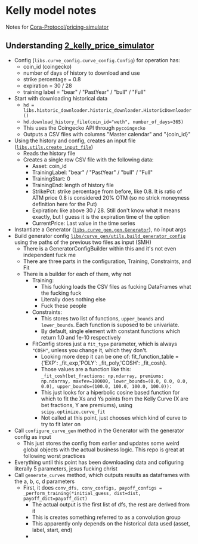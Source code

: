 # Kelly model notes

Notes for [Cora-Protocol/pricing-simulator](https://github.com/Cora-Protocol/pricing-simulator)

## Understanding [2_kelly_price_simulator](https://github.com/Cora-Protocol/pricing-simulator/blob/9ec54bd64d8062c9184545ef5648f606b34d01c5/2_kelly_price_simulator.ipynb)

 * Config (`libs.curve_config.curve_config.Config`) for operation has:
   * coin_id (coingecko)
   * number of days of history to download and use
   * strike percentage = 0.8
   * expiration = 30 / 28
   * training label = "bear" / "PastYear" / "bull" / "Full"
 * Start with downloading historical data
   * `hd = libs.historic_downloader.historic_downloader.HistoricDownloader()`
   * `hd.download_history_file(coin_id="weth", number_of_days=365)`
   * This uses the Coingecko API through `pycoingecko` 
   * Outputs a CSV files with columns "Master calendar" and "{coin_id}"
 * Using the history and config, creates an input file ([`libs.utils.create_input_file`](https://github.com/Cora-Protocol/pricing-simulator/blob/9ec54bd64d8062c9184545ef5648f606b34d01c5/libs/utils/create_input_file.py#L4))
   * Reads the history file
   * Creates a single row CSV file with the following data:
     * Asset: coin_id
     * TrainingLabel: "bear" / "PastYear" / "bull" / "Full"
     * TrainingStart: 0
     * TrainingEnd: length of history file
     * StrikePct: strike percentage from before, like 0.8. It is ratio of ATM price 0.8 is considered 20% OTM (so no strick moneyness definition here for the Put)
     * Expiration: like above 30 / 28. Still don't know what it means exactly, but I guess it is the expiration time of the option
     * CurrentPrice: Last value in the time series
  * Instantiate a Generator ([`libs.curve_gen.gen.Generator`](https://github.com/Cora-Protocol/pricing-simulator/blob/9ec54bd64d8062c9184545ef5648f606b34d01c5/libs/curve_gen/gen.py#L289)), no input args
  * Build generator config [`libs/curve_gen/utils.build_generator_config`](https://github.com/Cora-Protocol/pricing-simulator/blob/9ec54bd64d8062c9184545ef5648f606b34d01c5/libs/curve_gen/utils.py#L153) using the paths of the previous two files as input (SMH)
    * There is a GeneratorConfigBuilder within this and it's not even independent fuck me
    * There are three parts in the configuration, Training, Constraints, and Fit
    * There is a builder for each of them, why not
      * Training:
        * This fucking loads the CSV files as fucking DataFrames what the fucking fuck
        * Literally does nothing else
        * Fuck these people
      * Constraints:
        * This stores two list of functions, `upper_bounds` and `lower_bounds`. Each function is suposed to be univariate. 
        * By default, single element with constant functions which return 1.0 and 1e-10 respectively
      * FitConfig stores just a `fit_type` parameter, which is always `"COSH"`, unless you change it, which they don't. 
        * Looking more deep it can be one of: fit_function_table = {'EXP': _fit_exp,'POLY': _fit_poly,'COSH': _fit_cosh}. 
        * Those values are a function like this: `_fit_cosh(bet_fractions: np.ndarray, premiums: np.ndarray, maxfev=100000, lower_bounds=(0.0, 0.0, 0.0, 0.0), upper_bounds=(100.0, 100.0, 100.0, 100.0)):`
        * This just looks for a hiperbolic cosine based function for which to fit the Xs and Ys points from the Kelly Curve (X are bet fractions, Y are premiums), using `scipy.optimize.curve_fit`
        * Not called at this point, just chooses which kind of curve to try to fit later on
  * Call `configure_curve_gen` method in the Generator with the generator config as input
    * This just stores the config from earlier and updates some weird global objects with the actual business logic. This repo is great at following worst practices
  * Everything until this point has been downloading data and cofiguring literally 5 parameters, jesus fucking christ
  * Call `generate_curves` method, which outputs results as dataframes with the a, b, c, d parameters
    * First, it does `conv_dfs, conv_configs, payoff_configs = _perform_training(*initial_guess, dist=dist, payoff_dict=payoff_dict)`
      * The actual output is the first list of dfs, the rest are derived from it
      * This is creates something referred to as a convolution group
      * This apparently only depends on the historical data used (asset, label, start, end)
      * 

